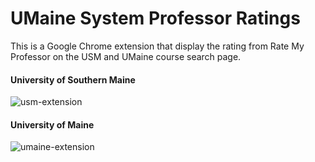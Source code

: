 # UMaine System Professor Ratings

This is a Google Chrome extension that display the rating from Rate My Professor on the USM and UMaine course search page.

#### University of Southern Maine 
![usm-extension](https://user-images.githubusercontent.com/35780502/95664078-72e72580-0b12-11eb-9a18-a47991bbba0e.png)

#### University of Maine

![umaine-extension](https://user-images.githubusercontent.com/35780502/95664079-74185280-0b12-11eb-939e-230d8f3ae782.png)
